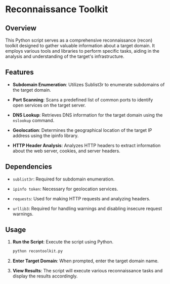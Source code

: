 # Reconnaissance Toolkit

## Overview

This Python script serves as a comprehensive reconnaissance (recon) toolkit designed to gather valuable information about a target domain. It employs various tools and libraries to perform specific tasks, aiding in the analysis and understanding of the target's infrastructure.

## Features

- **Subdomain Enumeration**: Utilizes Sublist3r to enumerate subdomains of the target domain.
  
- **Port Scanning**: Scans a predefined list of common ports to identify open services on the target server.
  
- **DNS Lookup**: Retrieves DNS information for the target domain using the `nslookup` command.
  
- **Geolocation**: Determines the geographical location of the target IP address using the ipinfo library.
  
- **HTTP Header Analysis**: Analyzes HTTP headers to extract information about the web server, cookies, and server headers.

## Dependencies

- `sublist3r`: Required for subdomain enumeration.
  
- `ipinfo token`: Necessary for geolocation services.
  
- `requests`: Used for making HTTP requests and analyzing headers.
  
- `urllib3`: Required for handling warnings and disabling insecure request warnings.

## Usage

1. **Run the Script**: Execute the script using Python.

    ```bash
    python recontoolkit.py
    ```

2. **Enter Target Domain**: When prompted, enter the target domain name.

3. **View Results**: The script will execute various reconnaissance tasks and display the results accordingly.


